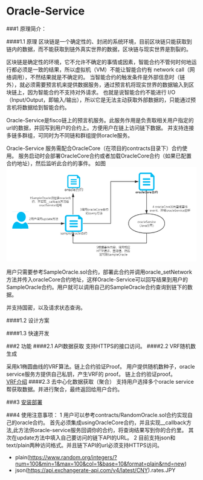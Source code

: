 # Oracle-Service
   
###1 原理简介：
   
   ####1.1 原理
   区块链是一个确定性的、封闭的系统环境，目前区块链只能获取到链内的数据，而不能获取到链外真实世界的数据，区块链与现实世界是割裂的。
   
   区块链是确定性的环境，它不允许不确定的事情或因素，智能合约不管何时何地运行都必须是一致的结果，所以虚拟机（VM）不能让智能合约有 network call（网络调用），不然结果就是不确定的。
   当智能合约的触发条件是外部信息时（链外），就必须需要预言机来提供数据服务，通过预言机将现实世界的数据输入到区块链上，因为智能合约不支持对外请求。
   也就是说智能合约不能进行 I/O（Input/Output，即输入/输出），所以它是无法主动获取外部数据的，只能通过预言机将数据给到智能合约。
   
   Oracle-Service是fisco链上的预言机服务。此服务作用是负责取相关用户指定的url的数据，并回写到用户的合约上。方便用户在链上访问链下数据。
   并支持连接多链多群组，可同时为不同链和群组提供oracle服务。
   
   Oracle-Service 服务需配合OracleCore（在项目的contracts目录下）合约使用。 服务启动时会部署OracleCore合约或者加载OracleCore合约（如果已配置合约地址），然后监听此合约的事件。
   如图![oracle流程图](./oracle.png)
   
   用户只需要参考SampleOracle.sol合约，部署此合约并调用oracle_setNetwork方法并传入oracleCore合约地址，这样Oracle-Service可以回写结果到用户的SampleOracle合约。用户就可以调用自己的SampleOracle合约查询到链下的数据。
   
   并支持国密，以及请求状态查询。
         

   
   ####1.2 设计方案

   ####1.3 快速开发
   
   
###2 功能
   ####2.1 API数据获取
   支持HTTPS的接口访问。
   ####2.2 VRF随机数生成
   
  采用k1椭圆曲线的VRF算法。链上合约验证Proof。
  用户提供随机数种子，oracle service服务方提供自己私钥，产生VRF的 proof。
  链上合约验证proof。    
   [VRF介绍](./VRF.md)
   ####2.3 去中心化数据获取（聚合）
   支持用户选择多个oracle service帮获取数据。并进行聚合，最终返回给用户合约。
 
   
   

###3 [安装部署](./install.md)  

###4 使用注意事项：
 1 用户可以参考contracts/RandomOracle.sol合约实现自己的oracle合约。 首先必须集成usingOracleCore合约，并且实现__callback方法,此方法供oracle-service服务回调你的合约，将查询结果写到你的合约里。
  其次在update方法中填入自己要访问的链下API的URL。
 2 目前支持json和text/plain两种访问格式。并且链下API的url必须支持HTTPS访问。
 - plain(https://www.random.org/integers/?num=100&min=1&max=100&col=1&base=10&format=plain&rnd=new)
 - json(https://api.exchangerate-api.com/v4/latest/CNY).rates.JPY
  

